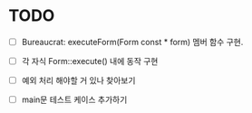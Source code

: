 # TODO

-[ ] Bureaucrat: executeForm(Form const * form) 멤버 함수 구현.

-[ ] 각 자식 Form::execute() 내에 동작 구현

-[ ] 예외 처리 해야할 거 있나 찾아보기

-[ ] main문 테스트 케이스 추가하기
